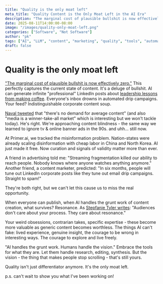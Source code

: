 ```yaml
---
title: "Quality is the only moat left"
meta_title: "Quality Content is the Only Moat Left in the AI Era"
description: "The marginal cost of plausible bullshit is now effectively zero. When everyone can publish and AI handles the grunt work, what survives? Resonance."
date: 2025-08-11T14:00:00-08:00
image: "/images/quality-only-moat-left.png"
categories: ["Software", "Not Software"]
author: "pk"
tags: ["AI", "LLM", "content", "marketing", "quality", "tools", "automation"]
draft: false
---
```


# Quality is the only moat left

["The marginal cost of plausible bullshit is now effectively zero."](https://x.com/besttrousers/status/1600165628999974912) This perfectly captures the current state of content. It's a deluge of bullshit. AI can generate infinite "professional" LinkedIn posts about [leadership lessons from making coffee](https://paulkarayan.com/blog/linkedin-satire/). Everyone's inbox drowns in automated drip campaigns. Your feed? Indistinguishable corporate content soup.

[Naval tweeted](https://x.com/naval/status/1903177278256976281) that "there's no demand for average content" (and also "media is a winner-take-all market" which is interesting but we won't tackle today). He's right. We're approaching content blindness - the same way we learned to ignore tv & online banner ads in the 90s. and uhh... still now.

At Primer.ai, we tracked the misinformation problem. Nation-states were already scaling disinformation with cheap labor in China and North Korea. AI just made it free. Now curation and signals of validity matter more than ever.

A friend in advertising told me: "Streaming fragmentation killed our ability to reach people. Nobody knows where anyone watches anything anymore." Another friend, a content marketer, predicted: "In six months, people will tune out LinkedIn corporate posts like they tune out email drip campaigns. Straight to spam!"

They're both right, but we can't let this cause us to miss the real opportunity.

When everyone can publish, when AI handles the grunt work of content creation, what survives? Resonance. As [Stepfanie Tyler writes](https://www.wildbarethoughts.com/): "Audiences don't care about your process. They care about resonance."

Your weird obsessions, contrarian takes, specific expertise - these become more valuable as generic content becomes worthless. The things AI can't fake: lived experience, genuine insight, the courage to be wrong in interesting ways. The courage to explore and live freely.

"AI handles the grunt work. Humans handle the vision." Embrace the tools for what they are. Let them handle research, editing, synthesis. But the vision - the thing that makes people stop scrolling - that's still yours.

Quality isn't just differentiator anymore. It's the only moat left.

p.s. can't wait to show you what I've been working on!